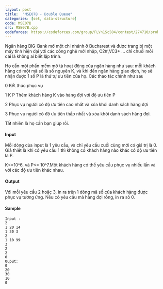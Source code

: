```yaml
---
layout: post
title:  "MSE07B - Double Queue"
categories: [set, data-structure]
code: MSE07B
src: MSE07B.cpp
codeforces: https://codeforces.com/group/FLVn1Sc504/contest/274710/problem/Z
---
```




  







Ngân hàng BIG-Bank mở một chi nhánh ở Bucharest và được trang bị một máy tính hiện đại với các công nghệ mới nhập, C2#,VC3+ ... chỉ chuối mỗi cái là không ai biết lập trình.

Họ cần một phần mềm mô tả hoạt động của ngân hàng như sau: mỗi khách hàng có một mã số là số nguyên K, và khi đến ngân hàng giao dịch, họ sẽ nhận được 1 số P là thứ tự ưu tiên của họ. Các thao tác chính như sau

0 Kết thúc phục vụ

1 K P Thêm khách hàng K vào hàng đợi với độ ưu tiên P

2 Phục vụ người có độ ưu tiên cao nhất và xóa khỏi danh sách hàng đợi

3 Phục vụ người có độ ưu tiên thấp nhất và xóa khỏi danh sách hàng đợi.

Tất nhiên là họ cần bạn giúp rồi.

#### Input

Mỗi dòng của input là 1 yêu cầu, và chỉ yêu cầu cuối cùng mới có giá trị là 0. Giả thiết là khi có yêu cầu 1 thì không có khách hàng nào khác có độ ưu tiên là P.

K<=10^6, và P<= 10^7.Một khách hàng có thể yêu cầu phục vụ nhiều lần và với các độ ưu tiên khác nhau.

#### Output

Với mỗi yêu cầu 2 hoặc 3, in ra trên 1 dòng mã số của khách hàng được phục vụ tương ứng. Nếu có yêu cầu mà hàng đợi rỗng, in ra số 0.

#### Sample

```
Input :
2 
1 20 14 
1 30 3 
2 
1 10 99 
3 
2 
2 
0 
Ouput: 
0 
20 
30 
10 
0 

```

<!--more-->

